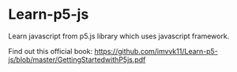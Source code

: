 # Learn-p5-js
Learn javascript from p5.js library which uses javascript framework.

Find out this official book: https://github.com/imvvk11/Learn-p5-js/blob/master/GettingStartedwithP5js.pdf
